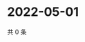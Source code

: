 # 2022-05-01

共 0 条

<!-- BEGIN WEIBO -->
<!-- 最后更新时间 Sun May 01 2022 01:14:56 GMT+0800 (China Standard Time) -->

<!-- END WEIBO -->
